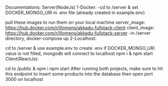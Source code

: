 Documentations:
Server(NodeJs)
1-Docker:
-cd to /server & set DOCKER_MONGO_URI in .env file (already created in example.env)

pull these images to run them on your local machine
    server_image: https://hub.docker.com/r/illomens/akkadu-fullstack-client
    client_image: https://hub.docker.com/r/illomens/akkadu-fullstack-server
-in /server directory, docker-compose up
2-Localhost:

cd to /server & use example.env to create .env
if DOCKER_MONGO_URI value is not filled, mongodb will connect to localhost
npm i & npm start
Client(ReactJs):

cd to /public & npm i
npm start
After running both projects, make sure to hit this endpoint to insert some products into the database then open port 3000 on localhost
